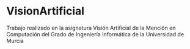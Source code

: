 # VisionArtificial
Trabajo realizado en la asignatura Visión Artificial de la Mención en Computación del Grado de Ingeniería Informática de la Universidad de Murcia
